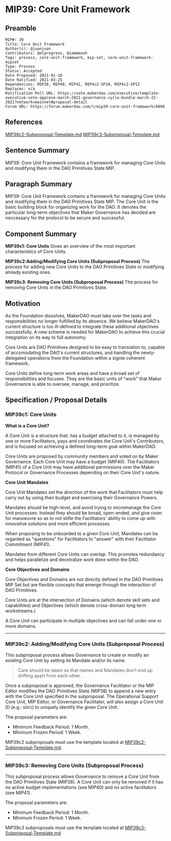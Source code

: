 # MIP39: Core Unit Framework

## Preamble

```
MIP#: 39
Title: Core Unit Framework
Author(s): @juanjuan
Contributors: @elprogreso, @iammeeoh
Tags: process, core-unit-framework, mip-set, core-unit-framework-mipset
Type: Process
Status: Accepted
Date Proposed: 2021-01-18
Date Ratified: 2021-03-25
Dependencies: MIP38, MIP40, MIP41, MIP4c2-SP10, MIP4c2-SP12
Replaces: n/a
Ratification Poll URL: https://vote.makerdao.com/executive/template-executive-vote-approve-march-2021-governance-cycle-bundle-march-22-2021?network=mainnet#proposal-detail
Forum URL: https://forum.makerdao.com/t/mip39-core-unit-framework/6096
```

## References

[MIP39c2-Subproposal-Template.md](https://github.com/makerdao/mips/blob/master/MIP39/MIP39c2-Subproposal-Template.md)
[MIP39c3-Subproposal-Template.md](https://github.com/makerdao/mips/blob/master/MIP39/MIP39c3-Subproposal-Template.md)

## Sentence Summary

MIP39: Core Unit Framework contains a framework for managing Core Units and modifying them in the DAO Primitives State MIP.

## Paragraph Summary

MIP39: Core Unit Framework contains a framework for managing Core Units and modifying them in the DAO Primitives State MIP. The Core Unit is the basic building block for organizing work for the DAO. It denotes the particular long-term objectives that Maker Governance has decided are neccessary for the protocol to be secure and successful.

## Component Summary

**MIP39c1: Core Units**
Gives an overview of the most important characteristics of Core Units.

**MIP39c2:Adding/Modifying Core Units (Subproposal Process)**
The process for adding new Core Units to the DAO Primitives State or modifying already existing ones.

**MIP39c3:  Removing Core Units (Subproposal Process)**
The process for removing Core Units in the DAO Primitives State.

## Motivation

As the Foundation dissolves, MakerDAO must take over the tasks and responsibilities no longer fulfilled by its absence. We believe MakerDAO's current structure is too ill-defined to integrate these additional objectives successfully. A new scheme is needed for MakerDAO to achieve this crucial integration on its way to full autonomy.

Core Units are DAO Primitives designed to be easy to transistion to, capable of accomodating the DAO's current structures, and handling the newly-delegated operations from the Foundation within a signle coherent framework.

Core Units define long-term work areas and have a broad set of responsibilities and focuses. They are the basic units of "work" that Maker Governance is able to oversee, manage, and prioritize.

## Specification / Proposal Details

### MIP39c1: Core Units

**What is a Core Unit?**

A Core Unit is a structure that: has a budget attached to it, is managed by one or more Facilitators, pays and coordinates the Core Unit's Contributors, and is focused on achieving a defined long-term goal within MakerDAO.

Core Units are proposed by community members and voted on by Maker Governance. Each Core Unit may have a budget (MIP40). The Facilitators (MIP41) of a Core Unit may have additional permissions over the Maker Protocol or Governance Processes depending on their Core Unit's nature.

**Core Unit Mandates**

Core Unit Mandates set the direction of the work that Facilitators must help carry out by using their budget and exercising their Governance Powers.

Mandates should be high-level, and avoid trying to micromanage the Core Unit processes. Instead they should be broad, open-ended, and give room for manoeuvre so as to not stifle the Facilitators' ability to come up with innovative solutions and more efficient processes.

When proposing to be onboarded to a given Core Unit, Mandates can be regarded as "questions" for Facilitators to "answer" with their Facilitator Commitment (MIP41).

Mandates from different Core Units can overlap. This promotes redundancy and helps parallelize and decntralize work done within the DAO.

**Core Objectives and Domains**

Core Objectives and Domains are not directly defined in the DAO Primitives MIP Set but are flexible concepts that emerge through the interaction of DAO Primitives.

Core Units are at the intersection of Domains (which denote skill sets and capabilities) and Objectives (which denote cross-domain long term workstreams.)

A Core Unit can participate in multiple objectives and can fall under one or more domains.

---

### MIP39c2: Adding/Modifying Core Units (Subproposal Process)

This subproposal process allows Governance to create or modify an existing Core Unit by setting its Mandate and/or its name.

> Care should be taken so that names and Mandates don't end up drifting apart from each other.

Once a subproposal is approved, the Governance Facilitator or the MIP Editor modifies the DAO Primitives State (MIP38) to append a new entry with the Core Unit specified in the subproposal. The Operational Support Core Unit, MIP Editor, or Governance Facilitator, will also assign a Core Unit ID (e.g.: `GOV1`) to uniquely identify the given Core Unit.

The proposal parameters are:
- Minimum Feedback Period: 1 Month.
- Minimum Frozen Period: 1 Week.

MIP39c2 subproposals must use the template located at [MIP39c2-Subproposal-Template.md](https://github.com/makerdao/mips/blob/master/MIP39/MIP39c2-Subproposal-Template.md).

---

### MIP39c3: Removing Core Units (Subproposal Process)

This subproposal process allows Governance to remove a Core Unit from the DAO Primitives State (MIP38). A Core Unit can only be removed if it has no active budget implementations (see MIP40) and no active facilitators (see MIP41).

The proposal parameters are:
- Minimum Feedback Period: 1 Month.
- Minimum Frozen Period: 1 Week.

MIP39c3 subproposals must use the template located at [MIP39c3-Subproposal-Template.md](https://github.com/makerdao/mips/blob/master/MIP39/MIP39c3-Subproposal-Template.md)
